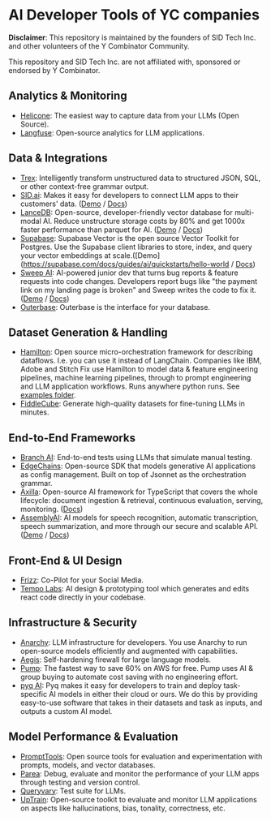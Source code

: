 # AI Developer Tools of YC companies
**Disclaimer**: This repository is maintained by the founders of SID Tech Inc. and other volunteers of the Y Combinator Community.

This repository and SID Tech Inc. are not affiliated with, sponsored or endorsed by Y Combinator.

## Analytics & Monitoring
* [Helicone](https://helicone.ai): The easiest way to capture data from your LLMs (Open Source).
* [Langfuse](https://langfuse.com): Open-source analytics for LLM applications.

## Data & Integrations
* [Trex](https://github.com/automorphic-ai/trex): Intelligently transform unstructured data to structured JSON, SQL, or other context-free grammar output.
* [SID.ai](https://www.sid.ai): Makes it easy for developers to connect LLM apps to their customers' data. ([Demo](https://demo.sid.ai/) / [Docs](https://docs.sid.ai/))
* [LanceDB](https://lancedb.com): Open-source, developer-friendly vector database for multi-modal AI. Reduce unstructure storage costs by 80% and get 1000x faster performance than parquet for AI. ([Demo](https://www.youtube.com/watch?v=6SweXJhboTA) / [Docs](https://lancedb.github.io/lancedb/))
* [Supabase](https://supabase.com/): Supabase Vector is the open source Vector Toolkit for Postgres. Use the Supabase client libraries to store, index, and query your vector embeddings at scale.([Demo](https://supabase.com/docs/guides/ai/quickstarts/hello-world / [Docs](https://supabase.com/vector))
* [Sweep AI](https://sweep.dev/): AI-powered junior dev that turns bug reports & feature requests into code changes. Developers report bugs like "the payment link on my landing page is broken" and Sweep writes the code to fix it. ([Demo](https://youtu.be/2cB6nSpNuoo) / [Docs](https://docs.sweep.dev/))
* [Outerbase](https://outerbase.com/): Outerbase is the interface for your database.

## Dataset Generation & Handling
* [Hamilton](https://github.com/dagworks-inc/hamilton/): Open source micro-orchestration framework for describing dataflows. I.e. you can use it instead of LangChain. Companies like IBM, Adobe and Stitch Fix use Hamilton to model data & feature engineering pipelines, machine learning pipelines, through to prompt engineering and LLM application workflows. Runs anywhere python runs. See [examples folder](https://github.com/DAGWorks-Inc/hamilton/tree/main/examples).
* [FiddleCube](https://fiddlecube.ai): Generate high-quality datasets for fine-tuning LLMs in minutes.

## End-to-End Frameworks
* [Branch AI](https://www.branch-ai.com/): End-to-end tests using LLMs that simulate manual testing.
* [EdgeChains](https://github.com/arakoodev/edgechains): Open-source SDK that models generative AI applications as config management. Built on top of Jsonnet as the orchestration grammar.
* [Axilla](https://axilla.io/): Open-source AI framework for TypeScript that covers the whole lifecycle: document ingestion & retrieval, continuous evaluation, serving, monitoring. ([Docs](https://github.com/axilla-io/ax))
* [AssemblyAI](https://www.assemblyai.com/): AI models for speech recognition, automatic transcription, speech summarization, and more through our secure and scalable API. ([Demo](https://www.youtube.com/watch?v=rG_VVYtZTpU) / [Docs](https://www.assemblyai.com/docs))

## Front-End & UI Design
* [Frizz](https://www.usefriz.com/): Co-Pilot for your Social Media.
* [Tempo Labs](https://www.tempolabs.ai/): AI design & prototyping tool which generates and edits react code directly in your codebase.

## Infrastructure & Security
* [Anarchy](https://anarchy.ai): LLM infrastructure for developers. You use Anarchy to run open-source models efficiently and augmented with capabilities.
* [Aegis](https://github.com/automorphic-ai/aegis): Self-hardening firewall for large language models.
* [Pump](https://www.pump.co/): The fastest way to save 60% on AWS for free. Pump uses AI & group buying to automate cost saving with no engineering effort.
* [pyq AI](https://www.pyqai.com/): Pyq makes it easy for developers to train and deploy task-specific AI models in either their cloud or ours. We do this by providing easy-to-use software that takes in their datasets and task as inputs, and outputs a custom AI model.

## Model Performance & Evaluation
* [PromptTools](https://hegel-ai.com): Open source tools for evaluation and experimentation with prompts, models, and vector databases.
* [Parea](https://www.parea.ai): Debug, evaluate and monitor the performance of your LLM apps through testing and version control.
* [Queryvary](https://queryvary.com): Test suite for LLMs.
* [UpTrain](https://github.com/uptrain-ai/uptrain): Open-source toolkit to evaluate and monitor LLM applications on aspects like hallucinations, bias, tonality, correctness, etc.




